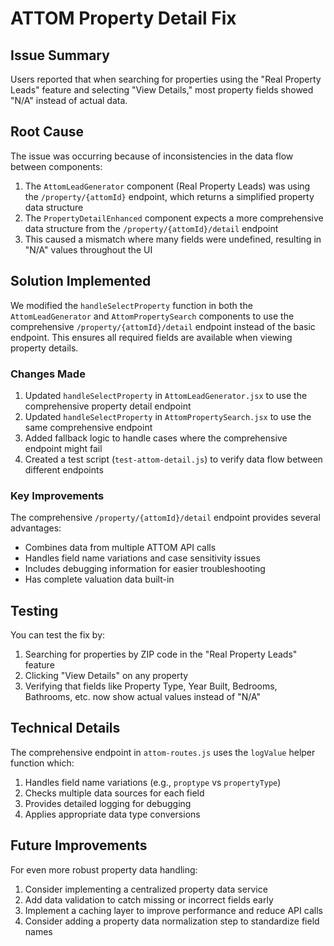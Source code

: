 # ATTOM Property Detail Fix

## Issue Summary
Users reported that when searching for properties using the "Real Property Leads" feature and selecting "View Details," most property fields showed "N/A" instead of actual data.

## Root Cause
The issue was occurring because of inconsistencies in the data flow between components:

1. The `AttomLeadGenerator` component (Real Property Leads) was using the `/property/{attomId}` endpoint, which returns a simplified property data structure
2. The `PropertyDetailEnhanced` component expects a more comprehensive data structure from the `/property/{attomId}/detail` endpoint
3. This caused a mismatch where many fields were undefined, resulting in "N/A" values throughout the UI

## Solution Implemented

We modified the `handleSelectProperty` function in both the `AttomLeadGenerator` and `AttomPropertySearch` components to use the comprehensive `/property/{attomId}/detail` endpoint instead of the basic endpoint. This ensures all required fields are available when viewing property details.

### Changes Made

1. Updated `handleSelectProperty` in `AttomLeadGenerator.jsx` to use the comprehensive property detail endpoint
2. Updated `handleSelectProperty` in `AttomPropertySearch.jsx` to use the same comprehensive endpoint
3. Added fallback logic to handle cases where the comprehensive endpoint might fail
4. Created a test script (`test-attom-detail.js`) to verify data flow between different endpoints

### Key Improvements

The comprehensive `/property/{attomId}/detail` endpoint provides several advantages:
- Combines data from multiple ATTOM API calls
- Handles field name variations and case sensitivity issues
- Includes debugging information for easier troubleshooting
- Has complete valuation data built-in

## Testing

You can test the fix by:
1. Searching for properties by ZIP code in the "Real Property Leads" feature
2. Clicking "View Details" on any property
3. Verifying that fields like Property Type, Year Built, Bedrooms, Bathrooms, etc. now show actual values instead of "N/A"

## Technical Details

The comprehensive endpoint in `attom-routes.js` uses the `logValue` helper function which:
1. Handles field name variations (e.g., `proptype` vs `propertyType`)
2. Checks multiple data sources for each field
3. Provides detailed logging for debugging
4. Applies appropriate data type conversions

## Future Improvements

For even more robust property data handling:
1. Consider implementing a centralized property data service
2. Add data validation to catch missing or incorrect fields early
3. Implement a caching layer to improve performance and reduce API calls
4. Consider adding a property data normalization step to standardize field names
